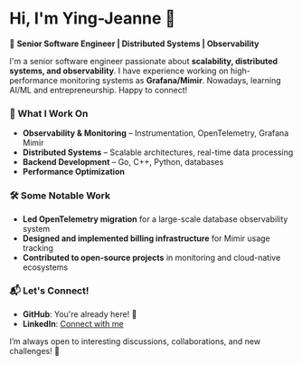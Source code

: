 # Hi, I'm Ying-Jeanne 👋  

🚀 **Senior Software Engineer | Distributed Systems | Observability**  

I'm a senior software engineer passionate about **scalability, distributed systems, and observability**. I have experience working on high-performance monitoring systems as **Grafana/Mimir**. Nowadays, learning AI/ML and entrepreneurship. Happy to connect!

### 🔹 What I Work On  
- **Observability & Monitoring** – Instrumentation, OpenTelemetry, Grafana Mimir  
- **Distributed Systems** – Scalable architectures, real-time data processing  
- **Backend Development** – Go, C++, Python, databases
- **Performance Optimization** 

### 🛠️ Some Notable Work  
- **Led OpenTelemetry migration** for a large-scale database observability system  
- **Designed and implemented billing infrastructure** for Mimir usage tracking
- **Contributed to open-source projects** in monitoring and cloud-native ecosystems  

### 📬 Let's Connect!  
- **GitHub**: You're already here! 🎉  
- **LinkedIn**: [Connect with me](https://www.linkedin.com/in/ying-jeanne-wang-72a36310a/)

I’m always open to interesting discussions, collaborations, and new challenges! 🚀  

